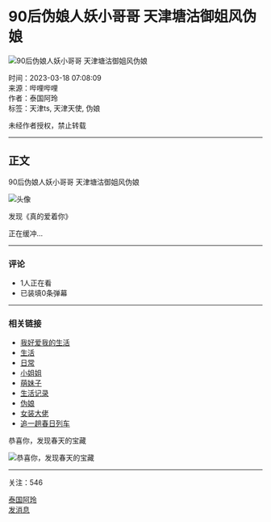 # 90后伪娘人妖小哥哥 天津塘沽御姐风伪娘

![90后伪娘人妖小哥哥 天津塘沽御姐风伪娘](//i1.hdslb.com/bfs/archive/54e03641220304b9cd5d3a382d65256729e44499.jpg@518w_290h_1c_!web-video-share-cover.webp)

时间：2023-03-18 07:08:09  
来源：哔哩哔哩  
作者：泰国阿玲  
标签：天津ts, 天津天使, 伪娘  

未经作者授权，禁止转载

---

## 正文

90后伪娘人妖小哥哥 天津塘沽御姐风伪娘

![头像](//i0.hdslb.com/bfs/face/cdddec87aa37f505a179a7a8310d8e84c0868d05.jpg@96w.webp)

发现《真的爱着你》

正在缓冲...

---

### 评论

- 1人正在看
- 已装填0条弹幕

---

### 相关链接

- [我好爱我的生活](https://m.bilibili.com/topic-detail?topic_id=63262&topic_name=%E6%88%91%E5%A5%BD%E7%88%B1%E6%88%91%E7%9A%84%E7%94%9F%E6%B4%BB&spm_id_from=333.788.top.function_card.click "我好爱我的生活")
- [生活](//www.bilibili.com/v/life)
- [日常](//www.bilibili.com/v/life/daily)
- [小姐姐](//search.bilibili.com/all?keyword=%E5%B0%8F%E5%A7%90%E5%A7%90&from_source=video_tag)
- [萌妹子](//search.bilibili.com/all?keyword=%E8%90%8C%E5%A6%B9%E5%AD%90&from_source=video_tag)
- [生活记录](//search.bilibili.com/all?keyword=%E7%94%9F%E6%B4%BB%E8%AE%B0%E5%BD%95&from_source=video_tag)
- [伪娘](//search.bilibili.com/all?keyword=%E4%BC%AA%E5%A8%98&from_source=video_tag)
- [女装大佬](//search.bilibili.com/all?keyword=%E5%A5%B3%E8%A3%85%E5%A4%A7%E4%BD%AC&from_source=video_tag)
- [追一趟春日列车](//search.bilibili.com/all?keyword=%E8%BF%BD%E4%B8%80%E8%B6%9F%E6%98%A5%E6%97%A5%E5%88%97%E8%BD%A6&from_source=video_tag)

恭喜你，发现春天的宝藏

![恭喜你，发现春天的宝藏](//i0.hdslb.com/bfs/activity-plat/6092f35a00a8b8d0c5e05eb0db29ed1426fbd7df.jpg@640w_200h_!web-video-activity-cover.webp)

---

关注：546

[泰国阿玲](//space.bilibili.com/243658920)  
[发消息](//message.bilibili.com/#whisper/mid243658920)